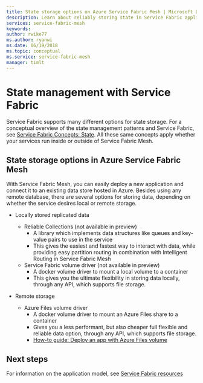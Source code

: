 ```yaml
---
title: State storage options on Azure Service Fabric Mesh | Microsoft Docs
description: Learn about reliably storing state in Service Fabric applications running on Azure Service Fabric Mesh.
services: service-fabric-mesh
keywords:  
author: rwike77
ms.author: ryanwi
ms.date: 06/19/2018
ms.topic: conceptual
ms.service: service-fabric-mesh
manager: timlt 
---
```

# State management with Service Fabric
Service Fabric supports many different options for state storage. For a conceptual overview of the state management patterns and Service Fabric, see [Service Fabric Concepts: State](/azure/service-fabric/service-fabric-concepts-state). All these same concepts apply whether your services run inside or outside of Service Fabric Mesh. 

## State storage options in Azure Service Fabric Mesh
With Service Fabric Mesh, you can easily deploy a new application and connect it to an existing data store hosted in Azure. Besides using any remote database, there are several options for storing data, depending on whether the service desires local or remote storage. 

* Locally stored replicated data
  * Reliable Collections (not available in preview)
    * A library which implements data structures like queues and key-value pairs to use in the service
    * This gives the easiest and fastest way to interact with data, while providing easy partition routing in combination with Intelligent Routing in Service Fabric Mesh
  * Service Fabric volume driver (not available in preview)
    * A docker volume driver to mount a local volume to a container
    * This gives you the ultimate flexibility in storing data locally, through any API, which supports file storage.

* Remote storage
  * Azure Files volume driver
    * A docker volume driver to mount an Azure Files share to a container
    * Gives you a less performant, but also cheaper full flexible and reliable data option, through any API, which supports file storage.
    * [How-to guide: Deploy an app with Azure Files volume](service-fabric-mesh-howto-deploy-app-azurefiles-volume.md)
    
## Next steps

For information on the application model, see [Service Fabric resources](service-fabric-mesh-service-fabric-resources.md)
